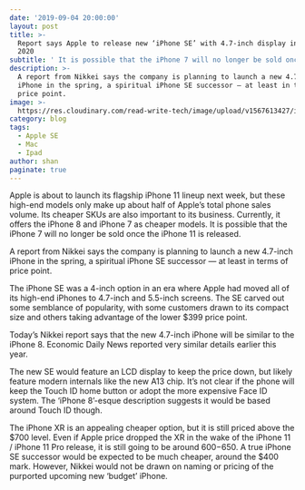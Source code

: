 ```yaml
---
date: '2019-09-04 20:00:00'
layout: post
title: >-
  Report says Apple to release new ‘iPhone SE’ with 4.7-inch display in spring
  2020
subtitle: ' It is possible that the iPhone 7 will no longer be sold once the iPhone 11 is released.'
description: >-
  A report from Nikkei says the company is planning to launch a new 4.7-inch
  iPhone in the spring, a spiritual iPhone SE successor — at least in terms of
  price point.
image: >-
  https://res.cloudinary.com/read-write-tech/image/upload/v1567613427/iphone-8-1_oflwqm.png
category: blog
tags:
  - Apple SE
  - Mac
  - Ipad
author: shan
paginate: true
---
```


Apple is about to launch its flagship iPhone 11 lineup next week, but these high-end models only make up about half of Apple’s total phone sales volume. Its cheaper SKUs are also important to its business. Currently, it offers the iPhone 8 and iPhone 7 as cheaper models. It is possible that the iPhone 7 will no longer be sold once the iPhone 11 is released.

A report from Nikkei says the company is planning to launch a new 4.7-inch iPhone in the spring, a spiritual iPhone SE successor — at least in terms of price point.

The iPhone SE was a 4-inch option in an era where Apple had moved all of its high-end iPhones to 4.7-inch and 5.5-inch screens. The SE carved out some semblance of popularity, with some customers drawn to its compact size and others taking advantage of the lower $399 price point.

Today’s Nikkei report says that the new 4.7-inch iPhone will be similar to the iPhone 8. Economic Daily News reported very similar details earlier this year.

The new SE would feature an LCD display to keep the price down, but likely feature modern internals like the new A13 chip. It’s not clear if the phone will keep the Touch ID home button or adopt the more expensive Face ID system. The ‘iPhone 8’-esque description suggests it would be based around Touch ID though.

The iPhone XR is an appealing cheaper option, but it is still priced above the $700 level. Even if Apple price dropped the XR in the wake of the iPhone 11 / iPhone 11 Pro release, it is still going to be around $600-$650. A true iPhone SE successor would be expected to be much cheaper, around the $400 mark. However, Nikkei would not be drawn on naming or pricing of the purported upcoming new ‘budget’ iPhone.
